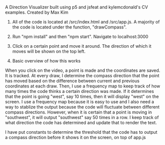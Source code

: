 A Direction Visualizer built using p5 and jsfeat and kylemcdonald's CV examples. Created by Max Kim


1. All of the code is located at /src/index.html and /src/app.js. A majority of the code is located under the function, "drawCompass". 

2. Run "npm install" and then "npm start". Navigate to localhost:3000

3. Click on a certain point and move it around. The direction of which it moves will be shown on the top left. 


4. Basic overview of how this works

When you click on the video, a point is made and the coordinates are saved. It is tracked. At every draw, I determine the compass direction that the point has moved based on the difference between current and previous coordinates at each draw. Then, I use a frequency map to keep track of how many times the code thinks a certain direction was made. If it determines that the point is going "west", say 10 times, then it will display "west" on the screen. I use a frequency map because it is easy to use and I also need a way to stablize the output because the code will fluctuate between different compass directions. However, when it is certain that a point is moving in "southwest", it will output "southwest" say 50 times in a row. I keep track of what direction the code has determined and update that to render the text. 

I have put constants to determine the threshold that the code has to output a compass direction before it shows it on the screen, on top of app.js
